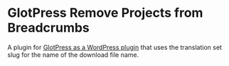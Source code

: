 # GlotPress Remove Projects from Breadcrumbs
A plugin for [GlotPress as a WordPress plugin](https://github.com/deliciousbrains/GlotPress) that uses the translation set slug for the name of the download file name.

